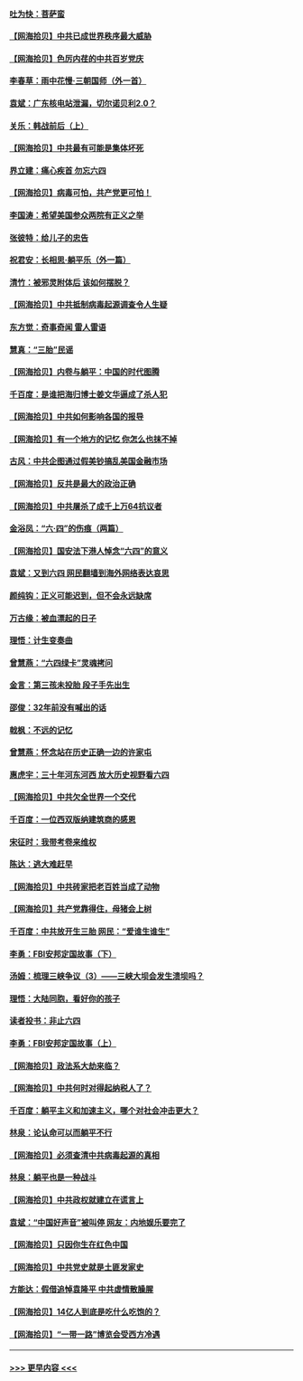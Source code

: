 #### [吐为快：菩萨蛮](../pages/nsc993/n13030033.md?t=06182001) 
#### [【网海拾贝】中共已成世界秩序最大威胁](../pages/nsc993/n13028138.md?t=06182001) 
#### [【网海拾贝】色厉内荏的中共百岁党庆](../pages/nsc993/n13025582.md?t=06182001) 
#### [李春草：雨中花慢‧三朝国师（外一首）](../pages/nsc993/n13025567.md?t=06182001) 
#### [袁斌：广东核电站泄漏，切尔诺贝利2.0？](../pages/nsc993/n13025475.md?t=06182001) 
#### [关乐：韩战前后（上）](../pages/nsc993/n13025387.md?t=06182001) 
#### [【网海拾贝】中共最有可能是集体坏死](../pages/nsc993/n13023101.md?t=06182001) 
#### [界立建：痛心疾首 勿忘六四](../pages/nsc993/n13022339.md?t=06182001) 
#### [【网海拾贝】病毒可怕，共产党更可怕！](../pages/nsc993/n13020728.md?t=06182001) 
#### [李国涛：希望美国参众两院有正义之举](../pages/nsc993/n13020674.md?t=06182001) 
#### [张彼特：给儿子的忠告](../pages/nsc993/n13018934.md?t=06182001) 
#### [祝君安：长相思‧躺平乐（外一篇）](../pages/nsc993/n13018923.md?t=06182001) 
#### [清竹：被邪灵附体后 该如何摆脱？](../pages/nsc993/n13018877.md?t=06182001) 
#### [【网海拾贝】中共抵制病毒起源调查令人生疑](../pages/nsc993/n13017785.md?t=06182001) 
#### [东方觉：奇事奇闻 雷人雷语](../pages/nsc993/n13017577.md?t=06182001) 
#### [慧真：“三胎”民谣](../pages/nsc993/n13017394.md?t=06182001) 
#### [【网海拾贝】内卷与躺平：中国的时代图腾](../pages/nsc993/n13016128.md?t=06182001) 
#### [千百度：是谁把海归博士姜文华逼成了杀人犯](../pages/nsc993/n13015218.md?t=06182001) 
#### [【网海拾贝】中共如何影响各国的报导](../pages/nsc993/n13012599.md?t=06182001) 
#### [【网海拾贝】有一个地方的记忆 你怎么也抹不掉](../pages/nsc993/n13009802.md?t=06182001) 
#### [古风：中共企图通过假美钞搞乱美国金融市场](../pages/nsc993/n13009626.md?t=06182001) 
#### [【网海拾贝】反共是最大的政治正确](../pages/nsc993/n13007051.md?t=06182001) 
#### [【网海拾贝】中共屠杀了成千上万64抗议者](../pages/nsc993/n13002713.md?t=06182001) 
#### [金浴凤：“六·四”的伤痕（两篇）](../pages/nsc993/n13001719.md?t=06182001) 
#### [【网海拾贝】国安法下港人悼念“六四”的意义](../pages/nsc993/n13001039.md?t=06182001) 
#### [袁斌：又到六四 网民翻墙到海外网络表达哀思](../pages/nsc993/n13000995.md?t=06182001) 
#### [颜纯钩：正义可能迟到，但不会永远缺席](../pages/nsc993/n13000920.md?t=06182001) 
#### [万古缘：被血漂起的日子](../pages/nsc993/n13000914.md?t=06182001) 
#### [理悟：计生变奏曲](../pages/nsc993/n13000414.md?t=06182001) 
#### [曾慧燕：“六四绿卡”灵魂拷问](../pages/nsc993/n13000277.md?t=06182001) 
#### [金言：第三孩未投胎 段子手先出生](../pages/nsc993/n13000215.md?t=06182001) 
#### [邵俊：32年前没有喊出的话](../pages/nsc993/n13000181.md?t=06182001) 
#### [戟枫：不远的记忆](../pages/nsc993/n13000121.md?t=06182001) 
#### [曾慧燕：怀念站在历史正确一边的许家屯](../pages/nsc993/n13000073.md?t=06182001) 
#### [惠虎宇：三十年河东河西 放大历史视野看六四](../pages/nsc993/n13000018.md?t=06182001) 
#### [【网海拾贝】中共欠全世界一个交代](../pages/nsc993/n12998706.md?t=06182001) 
#### [千百度：一位西双版纳建筑商的感恩](../pages/nsc993/n12998487.md?t=06182001) 
#### [宋征时：我带考卷来维权](../pages/nsc993/n12994088.md?t=06182001) 
#### [陈达：逃大难赶早](../pages/nsc993/n12993569.md?t=06182001) 
#### [【网海拾贝】中共砖家把老百姓当成了动物](../pages/nsc993/n12993483.md?t=06182001) 
#### [【网海拾贝】共产党靠得住，母猪会上树](../pages/nsc993/n12990730.md?t=06182001) 
#### [千百度：中共放开生三胎 网民：“爱谁生谁生”](../pages/nsc993/n12990644.md?t=06182001) 
#### [李勇：FBI安邦定国故事（下）](../pages/nsc993/n12987854.md?t=06182001) 
#### [汤姆：梳理三峡争议（3）——三峡大坝会发生溃坝吗？](../pages/nsc993/n12989806.md?t=06182001) 
#### [理悟：大陆同胞，看好你的孩子](../pages/nsc993/n12989778.md?t=06182001) 
#### [读者投书：非止六四](../pages/nsc993/n12989673.md?t=06182001) 
#### [李勇：FBI安邦定国故事（上）](../pages/nsc993/n12987749.md?t=06182001) 
#### [【网海拾贝】政法系大劫来临？](../pages/nsc993/n12987596.md?t=06182001) 
#### [【网海拾贝】中共何时对得起纳税人了？](../pages/nsc993/n12985578.md?t=06182001) 
#### [千百度：躺平主义和加速主义，哪个对社会冲击更大？](../pages/nsc993/n12985512.md?t=06182001) 
#### [林泉：论认命可以而躺平不行](../pages/nsc993/n12985505.md?t=06182001) 
#### [【网海拾贝】必须查清中共病毒起源的真相](../pages/nsc993/n12984276.md?t=06182001) 
#### [林泉：躺平也是一种战斗](../pages/nsc993/n12984194.md?t=06182001) 
#### [【网海拾贝】中共政权就建立在谎言上](../pages/nsc993/n12981880.md?t=06182001) 
#### [袁斌：“中国好声音”被叫停 网友：内地娱乐要完了](../pages/nsc993/n12981826.md?t=06182001) 
#### [【网海拾贝】只因你生在红色中国](../pages/nsc993/n12979096.md?t=06182001) 
#### [【网海拾贝】中共党史就是土匪发家史](../pages/nsc993/n12976478.md?t=06182001) 
#### [方能达：假借追悼袁隆平 中共虚情散臊腥](../pages/nsc993/n12976396.md?t=06182001) 
#### [【网海拾贝】14亿人到底是吃什么吃饱的？](../pages/nsc993/n12974125.md?t=06182001) 
#### [【网海拾贝】“一带一路”博览会受西方冷遇](../pages/nsc993/n12971787.md?t=06182001) 

----
#### [ >>> 更早内容 <<< ](../indexes/nsc993-earlier.md)
